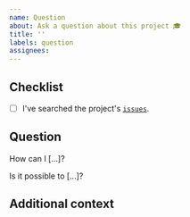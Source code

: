 ```yaml
---
name: Question
about: Ask a question about this project 🎓
title: ''
labels: question
assignees:
---
```

## Checklist

<!-- Mark with an `x` all the checkboxes that apply (like `[x]`) -->

- [ ] I've searched the project's [`issues`](https://github.com/bglid/adaptive_filter/issues?q=is%3Aissue).

## Question

<!-- What is your question -->

How can I [...]?

Is it possible to [...]?

## Additional context

<!-- Add any other context or screenshots about the feature request here. -->

